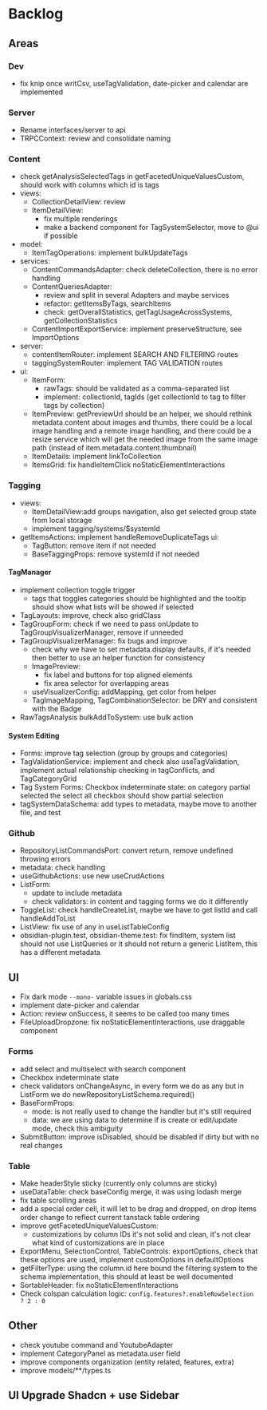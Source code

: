 # Backlog

## Areas

### Dev

- fix knip once  writCsv, useTagValidation, date-picker and calendar are implemented

### Server

- Rename interfaces/server to api
- TRPCContext: review and consolidate naming

### Content

- check getAnalysisSelectedTags in getFacetedUniqueValuesCustom, should work with columns which id is tags
- views:
  - CollectionDetailView: review
  - ItemDetailView:
    - fix multiple renderings
    - make a backend component for TagSystemSelector, move to @ui if possible
- model:
  - ItemTagOperations: implement bulkUpdateTags
- services:
  - ContentCommandsAdapter: check deleteCollection, there is no error handling
  - ContentQueriesAdapter:
    - review and split in several Adapters and maybe services
    - refactor: getItemsByTags, searchItems
    - check: getOverallStatistics, getTagUsageAcrossSystems, getCollectionStatistics
  - ContentImportExportService: implement preserveStructure, see ImportOptions
- server:
  - contentItemRouter: implement SEARCH AND FILTERING routes
  - taggingSystemRouter: implement TAG VALIDATION routes
- ui:
  - ItemForm:
    - rawTags: should be validated as a comma-separated list
    - implement: collectionId, tagIds (get collectionId to tag to filter tags by collection)
  - ItemPreview: getPreviewUrl should be an helper, we should rethink metadata.content about images and thumbs, there could be a local image handling and a remote image handling, and there could be a resize service which will get the needed image from the same image path (instead of item.metadata.content.thumbnail)
  - ItemDetails: implement linkToCollection
  - ItemsGrid: fix handleItemClick noStaticElementInteractions

### Tagging

- views:
  - ItemDetailView:add groups navigation, also get selected group state from local storage
  - implement tagging/systems/$systemId
- getItemsActions: implement handleRemoveDuplicateTags
ui:
  - TagButton: remove item if not needed
  - BaseTaggingProps: remove systemId if not needed

#### TagManager

- implement collection toggle trigger
  - tags that toggles categories should be highlighted and the tooltip should show what lists will be showed if selected
- TagLayouts: improve, check also gridClass
- TagGroupForm: check if we need to pass onUpdate to TagGroupVisualizerManager, remove if unneeded
- TagGroupVisualizerManager: fix bugs and improve
  - check why we have to set metadata.display defaults, if it's needed then better to use an helper function for consistency
  - ImagePreview:
    - fix label and buttons for top aligned elements
    - fix area selector for overlapping areas
  - useVisualizerConfig: addMapping, get color from helper
  - TagImageMapping, TagCombinationSelector: be DRY and consistent with the Badge
- RawTagsAnalysis bulkAddToSystem: use bulk action

#### System Editing

- Forms: improve tag selection (group by groups and categories)
- TagValidationService: implement and check also useTagValidation, implement actual relationship checking in tagConflicts, and TagCategoryGrid
- Tag System Forms: Checkbox indeterminate state: on category partial selected the select all checkbox should show partial selection
- tagSystemDataSchema: add types to metadata, maybe move to another file, and test

### Github

- RepositoryListCommandsPort: convert return, remove undefined throwing errors
- metadata: check handling
- useGithubActions: use new useCrudActions
- ListForm:
  - update to include metadata
  - check validators: in content and tagging forms we do it differently
- ToggleList: check handleCreateList, maybe we have to get listId and call handleAddToList
- ListView: fix use of any in useListTableConfig
- obsidian-plugin.test, obsidian-theme.test: fix findItem, system list should not use ListQueries or it should not return a generic ListItem, this has a different  metadata

## UI

- Fix dark mode `--mono-` variable issues in globals.css
- implement date-picker and calendar
- Action: review onSuccess, it seems to be called too many times
- FileUploadDropzone: fix noStaticElementInteractions, use draggable component

### Forms

- add select and multiselect with search component
- Checkbox indeterminate state
- check validators onChangeAsync, in every form we do as any but in ListForm we do newRepositoryListSchema.required()
- BaseFormProps:
  - mode: is not really used to change the handler but it's still required
  - data: we are using data to determine if is create or edit/update mode, check this ambiguity
- SubmitButton: improve isDisabled, should be disabled if dirty but with no real changes

### Table

- Make headerStyle sticky (currently only columns are sticky)
- useDataTable: check baseConfig merge, it was using lodash merge
- fix table scrolling areas
- add a special order cell, it will let to be drag and dropped, on drop items order change to reflect current tanstack table ordering
- improve getFacetedUniqueValuesCustom:
  - customizations by column IDs it's not solid and clean, it's not clear what kind of customizations are in place
- ExportMenu, SelectionControl, TableControls: exportOptions, check that these options are used, implement customOptions in defaultOptions
- getFilterType: using the column.id here bound the filtering system to the schema implementation, this should at least be well documented
- SortableHeader: fix noStaticElementInteractions
- Check colspan calculation logic: `config.features?.enableRowSelection ? 2 : 0`

## Other

- check youtube command and YoutubeAdapter
- implement CategoryPanel as metadata.user field
- improve components organization (entity related, features, extra)
- improve models/**/types.ts

## UI Upgrade Shadcn + use Sidebar
